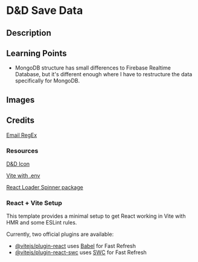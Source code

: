 # D&D Save Data

## Description



## Learning Points

* MongoDB structure has small differences to Firebase Realtime Database, but it's different enough where I have to restructure the data specifically for MongoDB.

## Images



## Credits

[Email RegEx](https://stackoverflow.com/questions/50747643/how-can-i-add-support-for-a-plus-sign-in-this-email-validation-regex)

### Resources

[D&D Icon](https://icons8.com/icon/104704/dungeons-and-dragons)

[Vite with .env](https://vitejs.dev/guide/env-and-mode)

[React Loader Spinner package](https://github.com/mhnpd/react-loader-spinner)


### React + Vite Setup

This template provides a minimal setup to get React working in Vite with HMR and some ESLint rules.

Currently, two official plugins are available:

- [@vitejs/plugin-react](https://github.com/vitejs/vite-plugin-react/blob/main/packages/plugin-react/README.md) uses [Babel](https://babeljs.io/) for Fast Refresh
- [@vitejs/plugin-react-swc](https://github.com/vitejs/vite-plugin-react-swc) uses [SWC](https://swc.rs/) for Fast Refresh
